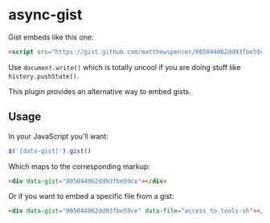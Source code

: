 # async-gist

Gist embeds like this one:

```html
<script src="https://gist.github.com/matthewspencer/005044062dd93fbe59ce.js"></script>
```

Use `document.write()` which is totally uncool if you are doing stuff like `history.pushState()`.

This plugin provides an alternative way to embed gists.

## Usage

In your JavaScript you’ll want:

```javascript
$('[data-gist]').gist()
```

Which maps to the corresponding markup:

```html
<div data-gist="005044062dd93fbe59ce"></div>
```

Or if you want to embed a specific file from a gist:

```html
<div data-gist="005044062dd93fbe59ce" data-file="access_to_tools-sh"></div>
```